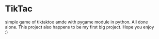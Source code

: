 # TikTac
simple game of tiktaktoe amde with pygame module in python. All done alone. 
This project also happens to be my first big project.
Hope you enjoy :)
